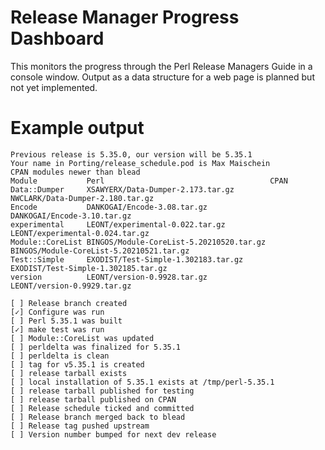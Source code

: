 # Release Manager Progress Dashboard

This monitors the progress through the Perl Release Managers Guide in a
console window. Output as a data structure for a web page is planned but not
yet implemented.

# Example output

```
Previous release is 5.35.0, our version will be 5.35.1
Your name in Porting/release_schedule.pod is Max Maischein
CPAN modules newer than blead
Module           Perl                                     CPAN
Data::Dumper     XSAWYERX/Data-Dumper-2.173.tar.gz        NWCLARK/Data-Dumper-2.180.tar.gz
Encode           DANKOGAI/Encode-3.08.tar.gz              DANKOGAI/Encode-3.10.tar.gz
experimental     LEONT/experimental-0.022.tar.gz          LEONT/experimental-0.024.tar.gz
Module::CoreList BINGOS/Module-CoreList-5.20210520.tar.gz BINGOS/Module-CoreList-5.20210521.tar.gz
Test::Simple     EXODIST/Test-Simple-1.302183.tar.gz      EXODIST/Test-Simple-1.302185.tar.gz
version          LEONT/version-0.9928.tar.gz              LEONT/version-0.9929.tar.gz

[ ] Release branch created
[✓] Configure was run
[ ] Perl 5.35.1 was built
[✓] make test was run
[ ] Module::CoreList was updated
[ ] perldelta was finalized for 5.35.1
[ ] perldelta is clean
[ ] tag for v5.35.1 is created
[ ] release tarball exists
[ ] local installation of 5.35.1 exists at /tmp/perl-5.35.1
[ ] release tarball published for testing
[ ] release tarball published on CPAN
[ ] Release schedule ticked and committed
[ ] Release branch merged back to blead
[ ] Release tag pushed upstream
[ ] Version number bumped for next dev release
```
